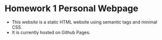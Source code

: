 # Homework 1 Personal Webpage
* This website is a static HTML website using semantic tags and minimal CSS. 
* It is currently hosted on Github Pages.
